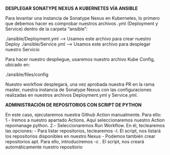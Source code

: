 **DESPLEGAR SONATYPE NEXUS A KUBERNETES VÍA ANSIBLE**


Para levantar una instancia de Sonatype Nexus en Kubernetes, lo primero que debemos hacer es comprobar nuestros archivos .yml (Deployment y Service) dentro de la carpeta “ansible”:

./ansible/Deployment.yml --> Usamos este archivo para crear nuestro Deploy
./ansible/Service.yml --> Usamos este archivo para desplegar nuestro Servicio

Para hacer nuestro despliegue, usaremos nuestro archivo Kube Config, ubicado en:

./ansible/files/config

Nuestro workflow desplegará, una vez aprobada nuestra PR en la rama master, nuestra instancia de Sonatype Nexus con las configuraciones realizadas en nuestros archivos Deployment.yml y Service.yml.

**ADMINISTRACIÓN DE REPOSITORIOS CON SCRIPT DE PYTHON**

En este caso, ejecutaremos nuestra Github Action manualmente. Para ello:
1.- Iremos a nuestro apartado Actions. Aquí seleccionaremos nuestro Action repomanage python.
2.- Seleccionaremos Run Workflow. En él, teclearemos las opciones:
	- Para listar repositorios, teclearemos -l. El script, nos listará los repositorios disponibles en nuestro Nexus
	- Podemos también crear repositorios apt. Para ello, introduciremos -c <nombre de repo>. El script, nos creará automáticamente nuestro repositorio
